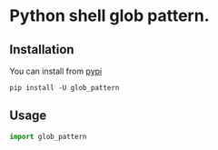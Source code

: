 # Python shell glob pattern.

## Installation

You can install from [pypi](https://pypi.org/project/glob_pattern/)

```console
pip install -U glob_pattern
```

## Usage

```python
import glob_pattern
```
